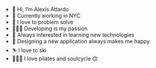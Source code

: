 - 👋 Hi, I’m Alexis Attardo
- 🗽 Currently working in NYC
- 💪 I love to problem solve
- 👩🏼‍💻 Developing is my passion
- 🌱 Always interested in learning new technologies
- 🎨 Designing a new application always makes me happy
- ⛷ I love to ski 
- 🧘🏼‍♀️ I love pilates and soulcycle 😊
<!---
alexisatt/alexisatt is a ✨ special ✨ repository because its `README.md` (this file) appears on your GitHub profile.
You can click the Preview link to take a look at your changes.
--->
